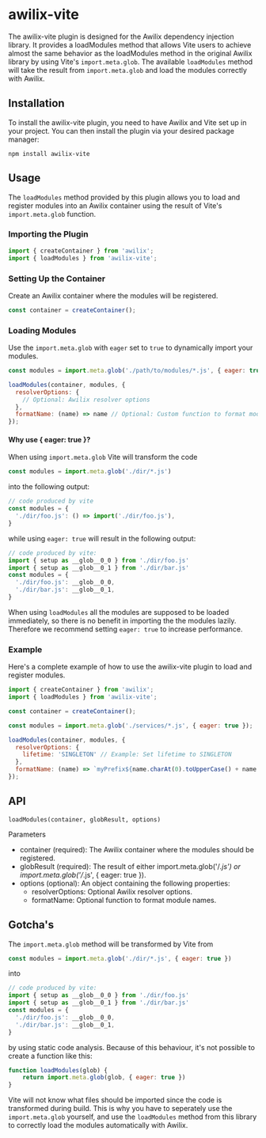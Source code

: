 # awilix-vite

The awilix-vite plugin is designed for the Awilix dependency injection library. It provides a loadModules method that allows Vite users to achieve almost the same behavior as the loadModules method in the original Awilix library by using Vite's `import.meta.glob`. The available `loadModules` method will take the result from `import.meta.glob` and load the modules correctly with Awilix.

## Installation
To install the awilix-vite plugin, you need to have Awilix and Vite set up in your project. You can then install the plugin via your desired package manager:

```
npm install awilix-vite
```

## Usage

The `loadModules` method provided by this plugin allows you to load and register modules into an Awilix container using the result of Vite's `import.meta.glob` function.

### Importing the Plugin

```javascript
import { createContainer } from 'awilix';
import { loadModules } from 'awilix-vite';
```

### Setting Up the Container

Create an Awilix container where the modules will be registered.

```javascript
const container = createContainer();
```

### Loading Modules

Use the `import.meta.glob` with `eager` set to `true` to dynamically import your modules. 

```javascript
const modules = import.meta.glob('./path/to/modules/*.js', { eager: true });

loadModules(container, modules, {
  resolverOptions: {
    // Optional: Awilix resolver options
  },
  formatName: (name) => name // Optional: Custom function to format module names, defaults to camelCase
});
```

#### Why use { eager: true }?

When using `import.meta.glob` Vite will transform the code 

```javascript
const modules = import.meta.glob('./dir/*.js')
```

into the following output:

```javascript
// code produced by vite
const modules = {
  './dir/foo.js': () => import('./dir/foo.js'),
}
```

while using `eager: true` will result in the following output:

```javascript
// code produced by vite:
import { setup as __glob__0_0 } from './dir/foo.js'
import { setup as __glob__0_1 } from './dir/bar.js'
const modules = {
  './dir/foo.js': __glob__0_0,
  './dir/bar.js': __glob__0_1,
}
```

When using `loadModules` all the modules are supposed to be loaded immediately, so there is no benefit in importing the the modules lazily. Therefore we recommend setting `eager: true` to increase performance.

### Example
Here's a complete example of how to use the awilix-vite plugin to load and register modules.

```javascript
import { createContainer } from 'awilix';
import { loadModules } from 'awilix-vite';

const container = createContainer();

const modules = import.meta.glob('./services/*.js', { eager: true });

loadModules(container, modules, {
  resolverOptions: {
    lifetime: 'SINGLETON' // Example: Set lifetime to SINGLETON
  },
  formatName: (name) => `myPrefix${name.charAt(0).toUpperCase() + name.slice(1)}` // Example: Prefix and camelCase module names
});
```

## API

`loadModules(container, globResult, options)`

Parameters
- container (required): The Awilix container where the modules should be registered.
- globResult (required): The result of either import.meta.glob('/*.js') or import.meta.glob('/*.js', { eager: true }).
- options (optional): An object containing the following properties:
    - resolverOptions: Optional Awilix resolver options.
    - formatName: Optional function to format module names.

## Gotcha's

The `import.meta.glob` method will be transformed by Vite from

```javascript
const modules = import.meta.glob('./dir/*.js', { eager: true })
```

into

```javascript
// code produced by vite:
import { setup as __glob__0_0 } from './dir/foo.js'
import { setup as __glob__0_1 } from './dir/bar.js'
const modules = {
  './dir/foo.js': __glob__0_0,
  './dir/bar.js': __glob__0_1,
}
```

by using static code analysis. Because of this behaviour, it's not possible to create a function like this:

```javascript
function loadModules(glob) {
    return import.meta.glob(glob, { eager: true })
}
```

Vite will not know what files should be imported since the code is transformed during build. This is why
you have to seperately use the `import.meta.glob` yourself, and use the `loadModules` method from this library to
correctly load the modules automatically with Awilix.
